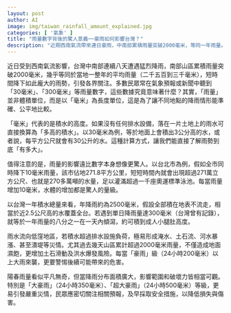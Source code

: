 ```yaml
---
layout: post
author: AI
image: img/taiwan_rainfall_amount_explained.jpg
categories: [ '氣象' ]
title: "雨量數字背後的驚人意義──豪雨如何影響台灣？"
description: "近期西南氣流帶來連日豪雨，中南部累積雨量突破2000毫米，等同一年雨量。本文以易懂方式解釋「毫米」雨量的意義、衝擊，以及大面積降雨如何瞬間形成災害，揭示常見雨量數字背後真正的水量規模與潛在風險。"
---
```

近日受到西南氣流影響，台灣中南部連續八天遭遇猛烈降雨，南部山區累積雨量突破2000毫米，幾乎等同於當地一整年的平均雨量（二千五百到三千毫米），短時間降下如此龐大的雨勢，引發各界關注。多數民眾常在氣象預報或新聞中聽到「30毫米」、「300毫米」等雨量數字，這些數據究竟意味著什麼？其實，「雨量」並非體積單位，而是以「毫米」為長度單位，這是為了讓不同地點的降雨情形能準確、公平地比較。

「毫米」代表的是積水的高度。如果沒有任何排水設備，落在一片土地上的雨水可直接換算為「多高的積水」。以30毫米為例，等於地面上會積出3公分高的水，或者說，每平方公尺就會有30公升的水。這種計算方式，讓我們能直接了解雨勢到底「有多大」。

值得注意的是，雨量的影響遠比數字本身想像更驚人。以台北市為例，假如全市同時降下10毫米雨量，該市佔地271.8平方公里，短短時間內就會出現超過271萬立方公尺、也就是270多萬噸的水量，足以灌滿超過一千座奧運標準泳池。每當雨量增加10毫米，水體的增加都是驚人的量級。

以台灣一年積水總量來看，年降雨約為2500毫米，假設全部積在地表不流走，相當於近2.5公尺高的水覆蓋全台。若遇到單日降雨量達300毫米（台灣曾有記錄），就等於一年雨量的八分之一在一天內傾瀉，約可積到成人小腿肚高度。

雨水流向低窪地區，若積水超過排水設施負荷，極易形成淹水、土石流、河水暴漲、甚至潰堤等災情。尤其過去幾天山區累計超過2000毫米雨量，不僅造成地面濕飽，更增加土石滑動及洪水爆發風險。每當「豪雨」級（24小時200毫米）以上大雨來襲，更要警惕後續可能帶來的危害。

陽春雨量看似平凡無奇，但當降雨分布面積廣大，影響範圍和破壞力皆相當可觀。特別是「大豪雨」（24小時350毫米）、「超大豪雨」（24小時500毫米）等級，更易引發嚴重災情，民眾應密切關注相關預報，及早採取安全措施，以降低損失與傷害。